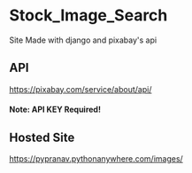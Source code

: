 # Stock_Image_Search
Site Made with django and pixabay's api
  
## API
https://pixabay.com/service/about/api/
#### Note: API KEY Required!
  
## Hosted Site
https://pypranav.pythonanywhere.com/images/
  
